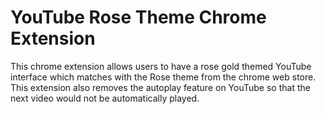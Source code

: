 # YouTube Rose Theme Chrome Extension
This chrome extension allows users to have a rose gold themed YouTube interface which matches with the Rose theme from the chrome web store. This extension also removes the autoplay feature on YouTube so that the next video would not be automatically played.
